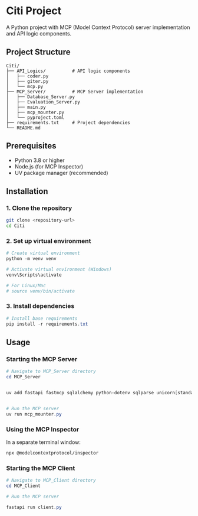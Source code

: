 # Citi Project

A Python project with MCP (Model Context Protocol) server implementation and API logic components.

## Project Structure

```
Citi/
├── API_Logics/          # API logic components
│   ├── coder.py
│   ├── giter.py
│   └── mcp.py
├── MCP_Server/          # MCP Server implementation
│   ├── Database_Server.py
│   ├── Evaluation_Server.py
│   ├── main.py
│   ├── mcp_mounter.py
│   └── pyproject.toml
├── requirements.txt     # Project dependencies
└── README.md
```

## Prerequisites

- Python 3.8 or higher
- Node.js (for MCP Inspector)
- UV package manager (recommended)

## Installation

### 1. Clone the repository
```bash
git clone <repository-url>
cd Citi
```

### 2. Set up virtual environment
```powershell
# Create virtual environment
python -m venv venv

# Activate virtual environment (Windows)
venv\Scripts\activate

# For Linux/Mac
# source venv/bin/activate
```

### 3. Install dependencies
```powershell
# Install base requirements
pip install -r requirements.txt

```

## Usage

### Starting the MCP Server
```powershell
# Navigate to MCP_Server directory
cd MCP_Server


uv add fastapi fastmcp sqlalchemy python-dotenv sqlparse unicorn[standard] aiomysql aiohttp mcp langgraph


# Run the MCP server
uv run mcp_mounter.py
```

### Using the MCP Inspector
In a separate terminal window:
```bash
npx @modelcontextprotocol/inspector
```
### Starting the MCP Client
```powershell
# Navigate to MCP_Client directory
cd MCP_Client

# Run the MCP server

fastapi run client.py
```




